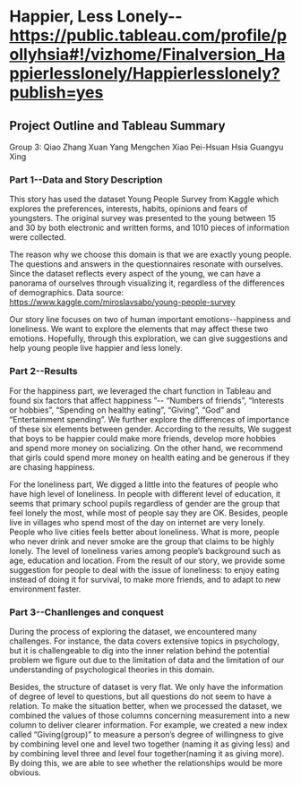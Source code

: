 # Happier, Less Lonely-- https://public.tableau.com/profile/pollyhsia#!/vizhome/Finalversion_Happierlesslonely/Happierlesslonely?publish=yes
## Project Outline and Tableau Summary

Group 3: 
Qiao Zhang
Xuan Yang
Mengchen Xiao
Pei-Hsuan Hsia
Guangyu Xing


### Part 1--Data and Story Description 

This story has used the dataset Young People Survey from Kaggle which explores the preferences, interests, habits, opinions and fears of youngsters. The original survey was presented to the young between 15 and 30 by both electronic and written forms, and 1010 pieces of information were collected. 

The reason why we choose this domain is that we are exactly young people. The questions and answers in the questionnaires resonate with ourselves. Since the dataset reflects every aspect of the young, we can have a panorama of ourselves through visualizing it, regardless of the differences of demographics.
Data source: https://www.kaggle.com/miroslavsabo/young-people-survey

Our story line focuses on two of human important emotions--happiness and loneliness. We want to explore the elements that may affect these two emotions. Hopefully, through this exploration, we can give suggestions and help young people live happier and less lonely. 

### Part 2--Results

For the happiness part, we leveraged the chart function in Tableau and found six factors that affect happiness ”-- “Numbers of friends”, “Interests or hobbies”, “Spending on healthy eating”, “Giving”, “God” and “Entertainment spending”. We further explore the differences of importance of these six elements between gender. According to the results, We suggest that boys to be happier could make more friends, develop more hobbies and spend more money on socializing. On the other hand, we recommend that girls could spend more money on health eating and be generous if they are chasing happiness. 

For the loneliness part, We digged a little into the features of people who have high level of loneliness. In people with different level of education, it seems that primary school pupils regardless of gender are the group that feel lonely the most, while most of people say they are OK. Besides, people live in villages who spend most of the day on internet are very lonely. People who live cities feels better about loneliness. What is more, people who never drink and never smoke are the group that claims to be highly lonely. The level of loneliness varies among people’s background such as age, education and location. From the result of our story, we provide some suggestion for people to deal with the issue of loneliness: to enjoy eating instead of doing it for survival, to make more friends, and to adapt to new environment faster.

### Part 3--Chanllenges and conquest

During the process of exploring the dataset, we encountered many challenges. For instance, the data covers extensive topics in psychology, but it is challengeable to dig into the inner relation behind the potential problem we figure out due to the limitation of data and the limitation of our understanding of psychological theories in this domain.

Besides, the structure of dataset is very flat. We only have the information of degree of level to questions, but all questions do not seem to have a relation. To make the situation better, when we processed the dataset, we combined the values of those columns concerning measurement into a new column to deliver clearer information. For example, we created a new index called “Giving(group)” to measure a person’s degree of willingness to give by combining level one and level two together (naming it as giving less) and by combining level three and level four together(naming it as giving more). By doing this, we are able to see whether the relationships would be more obvious. 
